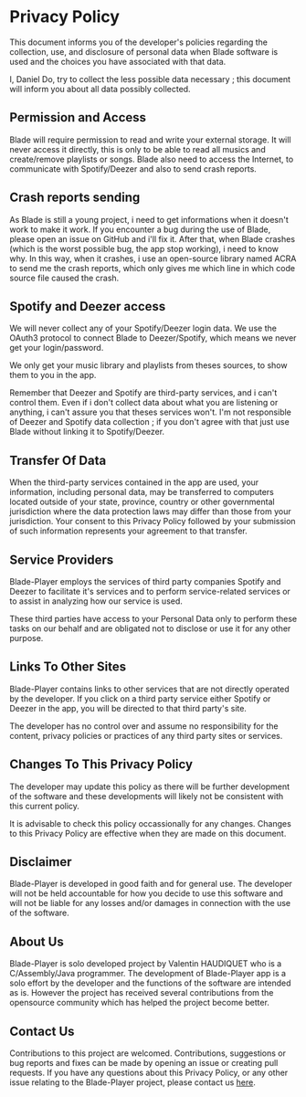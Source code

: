 # Privacy Policy

This document informs you of the developer's policies regarding the collection, use, and disclosure of personal data when Blade software is used and the choices you have associated with that data.

I, Daniel Do, try to collect the less possible data necessary ; this document will inform you about all data possibly collected.

## Permission and Access

Blade will require permission to read and write your external storage. It will never access it directly, this is only to be able to read all musics and create/remove playlists or songs.
Blade also need to access the Internet, to communicate with Spotify/Deezer and also to send crash reports.

## Crash reports sending

As Blade is still a young project, i need to get informations when it doesn't work to make it work.
If you encounter a bug during the use of Blade, please open an issue on GitHub and i'll fix it.
After that, when Blade crashes (which is the worst possible bug, the app stop working), i need to know why.
In this way, when it crashes, i use an open-source library named ACRA to send me the crash reports, which only gives me which line in which code source file caused the crash.

## Spotify and Deezer access

We will never collect any of your Spotify/Deezer login data. We use the OAuth3 protocol to connect Blade to Deezer/Spotify, which means we never get your login/password.

We only get your music library and playlists from theses sources, to show them to you in the app.

Remember that Deezer and Spotify are third-party services, and i can't control them. Even if i don't collect data about what you are listening or anything, i can't assure you that theses services won't.
I'm not responsible of Deezer and Spotify data collection ; if you don't agree with that just use Blade without linking it to Spotify/Deezer.

## Transfer Of Data

When the third-party services contained in the app are used, your information, including personal data, may be transferred to computers located outside of your state, province, country or other governmental jurisdiction where the data protection laws may differ than those from your jurisdiction.
Your consent to this Privacy Policy followed by your submission of such information represents your agreement to that transfer.

## Service Providers

Blade-Player employs the services of third party companies Spotify and Deezer to facilitate it's services and to perform service-related services or to assist in analyzing how our service is used.

These third parties have access to your Personal Data only to perform these tasks on our behalf and are obligated not to disclose or use it for any other purpose.

## Links To Other Sites

Blade-Player contains links to other services that are not directly operated by the developer. If you click on a third party service either Spotify or Deezer in the app, you will be directed to that third party's site. 

The developer has no control over and assume no responsibility for the content, privacy policies or practices of any third party sites or services.

## Changes To This Privacy Policy

The developer may update this policy as there will be further development of the software and these developments will likely not be consistent with this current policy.

It is advisable to check this policy occassionally for any changes. Changes to this Privacy Policy are effective when they are made on this document.

## Disclaimer

Blade-Player is developed in good faith and for general use. The developer will not be held accountable for how you decide to use this software and will not be liable for any losses and/or damages in connection with the use of the software. 

## About Us

Blade-Player is solo developed project by Valentin HAUDIQUET who is a C/Assembly/Java programmer.  The development of Blade-Player app is a solo effort by the developer and the functions of the software are intended as is. However the project has received several contributions from the opensource community which has helped the project become better.

## Contact Us

Contributions to this project are welcomed. Contributions, suggestions or bug reports and fixes can be made by opening an issue or creating pull requests. If you have any questions about this Privacy Policy, or any other issue relating to the Blade-Player project, please contact us [here](https://github.com/1-vn/onesms).